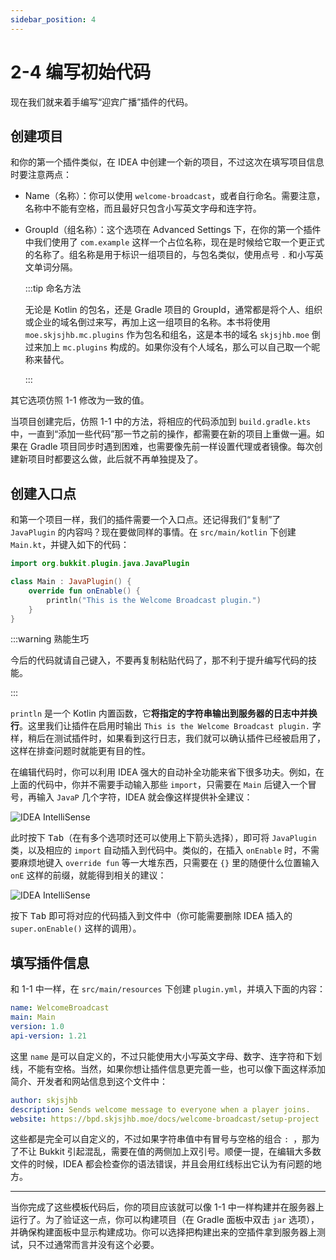 ```yaml
---
sidebar_position: 4
---
```


# 2-4 编写初始代码

现在我们就来着手编写“迎宾广播”插件的代码。

## 创建项目

和你的第一个插件类似，在 IDEA 中创建一个新的项目，不过这次在填写项目信息时要注意两点：

- Name（名称）：你可以使用 `welcome-broadcast`，或者自行命名。需要注意，名称中不能有空格，而且最好只包含小写英文字母和连字符。
- GroupId（组名称）：这个选项在 Advanced Settings 下，在你的第一个插件中我们使用了 `com.example` 这样一个占位名称，现在是时候给它取一个更正式的名称了。组名称是用于标识一组项目的，与包名类似，使用点号 `.` 和小写英文单词分隔。

  :::tip 命名方法

  无论是 Kotlin 的包名，还是 Gradle 项目的 GroupId，通常都是将个人、组织或企业的域名倒过来写，再加上这一组项目的名称。本书将使用 `moe.skjsjhb.mc.plugins` 作为包名和组名，这是本书的域名 `skjsjhb.moe` 倒过来加上 `mc.plugins` 构成的。如果你没有个人域名，那么可以自己取一个昵称来替代。

  :::

其它选项仿照 1-1 修改为一致的值。

当项目创建完后，仿照 1-1 中的方法，将相应的代码添加到 `build.gradle.kts` 中，一直到“添加一些代码”那一节之前的操作，都需要在新的项目上重做一遍。如果在 Gradle 项目同步时遇到困难，也需要像先前一样设置代理或者镜像。每次创建新项目时都要这么做，此后就不再单独提及了。

## 创建入口点

和第一个项目一样，我们的插件需要一个入口点。还记得我们“复制”了 `JavaPlugin` 的内容吗？现在要做同样的事情。在 `src/main/kotlin` 下创建 `Main.kt`，并键入如下的代码：

```kotlin
import org.bukkit.plugin.java.JavaPlugin

class Main : JavaPlugin() {
    override fun onEnable() {
        println("This is the Welcome Broadcast plugin.")
    }
}
```

:::warning 熟能生巧

今后的代码就请自己键入，不要再复制粘贴代码了，那不利于提升编写代码的技能。

:::

`println` 是一个 Kotlin 内置函数，它**将指定的字符串输出到服务器的日志中并换行**。这里我们让插件在启用时输出 `This is the Welcome Broadcast plugin.` 字样，稍后在测试插件时，如果看到这行日志，我们就可以确认插件已经被启用了，这样在排查问题时就能更有目的性。 

在编辑代码时，你可以利用 IDEA 强大的自动补全功能来省下很多功夫。例如，在上面的代码中，你并不需要手动输入那些 `import`，只需要在 `Main` 后键入一个冒号，再输入 `JavaP` 几个字符，IDEA 就会像这样提供补全建议：

![IDEA IntelliSense](/img/contents/welcome-broadcast-1.png)

此时按下 <kbd>Tab</kbd>（在有多个选项时还可以使用上下箭头选择），即可将 `JavaPlugin` 类，以及相应的 `import` 自动插入到代码中。类似的，在插入 `onEnable` 时，不需要麻烦地键入 `override fun` 等一大堆东西，只需要在 `{}` 里的随便什么位置输入 `onE` 这样的前缀，就能得到相关的建议：

![IDEA IntelliSense](/img/contents/welcome-broadcast-2.png)

按下 <kbd>Tab</kbd> 即可将对应的代码插入到文件中（你可能需要删除 IDEA 插入的 `super.onEnable()` 这样的调用）。

## 填写插件信息

和 1-1 中一样，在 `src/main/resources` 下创建 `plugin.yml`，并填入下面的内容：

```yaml
name: WelcomeBroadcast
main: Main
version: 1.0
api-version: 1.21
```

这里 `name` 是可以自定义的，不过只能使用大小写英文字母、数字、连字符和下划线，不能有空格。当然，如果你想让插件信息更完善一些，也可以像下面这样添加简介、开发者和网站信息到这个文件中：

```yaml
author: skjsjhb
description: Sends welcome message to everyone when a player joins.
website: https://bpd.skjsjhb.moe/docs/welcome-broadcast/setup-project
```

这些都是完全可以自定义的，不过如果字符串值中有冒号与空格的组合 `: `，那为了不让 Bukkit 引起混乱，需要在值的两侧加上双引号。顺便一提，在编辑大多数文件的时候，IDEA 都会检查你的语法错误，并且会用红线标出它认为有问题的地方。

---

当你完成了这些模板代码后，你的项目应该就可以像 1-1 中一样构建并在服务器上运行了。为了验证这一点，你可以构建项目（在 Gradle 面板中双击 `jar` 选项），并确保构建面板中显示构建成功。你可以选择把构建出来的空插件拿到服务器上测试，只不过通常而言并没有这个必要。